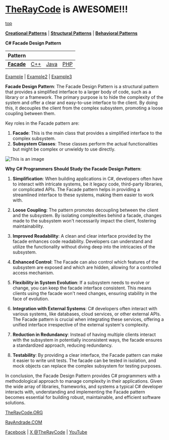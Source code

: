 # [TheRayCode](../../../README.md) is AWESOME!!!

[top](../README.md)

**[Creational Patterns](../README.md)** | **[Structural Patterns](../../Structural/README.md)** | **[Behavioral Patterns](../../Behavioral/README.md)**

**C# Facade Design Pattern**

|Pattern|   |   |   |
|---|---|---|---|
| [**Facade**](README.md) | [C++](../../../CPP/Structural/Facade/README.md) | [Java](../../../Java/Structural/Facade/README.md) | [PHP](../../../PHP/Structural/Facade/README.md) |

[Example](Example/README.md) | [Example2](Example2/README.md) | [Example3](Example3/README.md)

**Facade Design Pattern**:
The Facade Design Pattern is a structural pattern that provides a simplified interface to a larger body of code, such as a library or a framework. The primary purpose is to hide the complexity of the system and offer a clear and easy-to-use interface to the client. By doing this, it decouples the client from the complex subsystem, promoting a loose coupling between them.

Key roles in the Facade pattern are:
1. **Facade**: This is the main class that provides a simplified interface to the complex subsystem.
2. **Subsystem Classes**: These classes perform the actual functionalities but might be complex or unwieldy to use directly.

![This is an image](../../../UMLs/images/Facade/Facade-1.png)

**Why C# Programmers Should Study the Facade Design Pattern**:
1. **Simplification**: When building applications in C#, developers often have to interact with intricate systems, be it legacy code, third-party libraries, or complicated APIs. The Facade pattern helps in providing a streamlined interface to these systems, making them easier to work with.

2. **Loose Coupling**: The pattern promotes decoupling between the client and the subsystem. By isolating complexities behind a facade, changes made to the subsystem won't necessarily impact the client, fostering maintainability.

3. **Improved Readability**: A clean and clear interface provided by the facade enhances code readability. Developers can understand and utilize the functionality without diving deep into the intricacies of the subsystem.

4. **Enhanced Control**: The Facade can also control which features of the subsystem are exposed and which are hidden, allowing for a controlled access mechanism.

5. **Flexibility in System Evolution**: If a subsystem needs to evolve or change, you can keep the facade interface consistent. This means clients using the facade won't need changes, ensuring stability in the face of evolution.

6. **Integration with External Systems**: C# developers often interact with various systems, like databases, cloud services, or other external APIs. The Facade pattern is crucial when integrating these services, offering a unified interface irrespective of the external system's complexity.

7. **Reduction in Redundancy**: Instead of having multiple clients interact with the subsystem in potentially inconsistent ways, the facade ensures a standardized approach, reducing redundancy.

8. **Testability**: By providing a clear interface, the Facade pattern can make it easier to write unit tests. The facade can be tested in isolation, and mock objects can replace the complex subsystem for testing purposes.

In conclusion, the Facade Design Pattern provides C# programmers with a methodological approach to manage complexity in their applications. Given the wide array of libraries, frameworks, and systems a typical C# developer interacts with, understanding and implementing the Facade pattern becomes essential for building robust, maintainable, and efficient software solutions.

[TheRayCode.ORG](https://www.TheRayCode.org)

[RayAndrade.COM](https://www.RayAndrade.com)

[Facebook](https://www.facebook.com/TheRayCode/) | [X @TheRayCode](https://www.x.com/TheRayCode/) | [YouTube](https://www.youtube.com/TheRayCode/)
